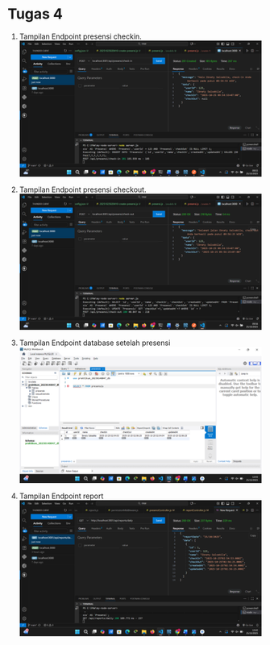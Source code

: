 # Tugas 4

1. Tampilan Endpoint presensi checkin.
![Tampilan Endpoint Create](SSan/check-in.png)

2. Tampilan Endpoint presensi checkout.
![Tampilan Endpoint Create](SSan/check-out.png)

3. Tampilan Endpoint database setelah presensi
![Tampilan Endpoint Create](SSan/database.png)

4. Tampilan Endpoint report
![Tampilan Endpoint Create](SSan/report.png)
